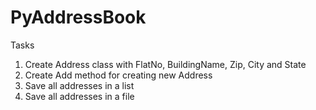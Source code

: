# PyAddressBook

Tasks

1. Create Address class with FlatNo, BuildingName, Zip, City and State
2. Create Add method for creating new Address
3. Save all addresses in a list
4. Save all addresses in a file